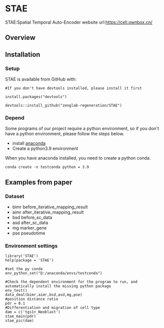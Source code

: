# STAE
STAE:Spatial Temporal Auto-Encoder
website url:https://cell.ownbox.cn/

## Overview
## Installation
### Setup
STAE is available from GitHub with:

```
#If you don't have devtools installed, please install it first

install.packages("devtools")

devtools::install_github("zenglab-regeneration/STAE")

```

### Depend

Some programs of our project require a python environment, so if you don't have a python environment, please follow the steps below.  
* install [anaconda](https://www.anaconda.com/ "anaconda")
* Create a python3.9 environment  

When you have anaconda installed, you need to create a python conda.
```
conda create -n testconda python = 3.9
```

## Examples from paper
### Dataset 
- bimr before_iterative_mapping_result
- aimr after_iterative_mapping_result
- bsd before_sc_data
- asd after_sc_data
- mg marker_gene
- pse pseudotime

### Environment settings


```
library('STAE')
help(package = 'STAE')

#set the py conda
env_python_set("D:/anaconda/envs/testconda")

#Check the dependent environment for the program to run, and automatically install the missing python package
env_test()
data_deal(bimr,aimr,bsd,asd,mg,pse)  
#position distance ratio
pdr = 0.1  
#Differentiation and migration of cell type
dam = c('tgs1+_Neoblast') 
stae_main(pdr)  
stae_pic(dam)
```


